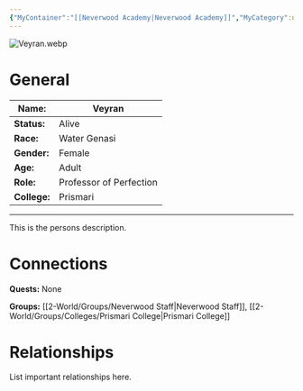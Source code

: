 ```yaml
---
{"MyContainer":"[[Neverwood Academy|Neverwood Academy]]","MyCategory":null,"image":"Veyran.webp","tags":["Category/People"],"obsidianUIMode":"preview","aliases":null,"NoteStatus":"❓","char_status":"Alive","char_race":"Water Genasi","char_gender":"Female","char_role":"Professor of Perfection","char_college":"Prismari","char_items":null,"char_age":"Adult","parents":null,"children":null,"enemies":null,"allies":null,"siblings":null,"partner":null,"Connected_Quests":[],"Connected_Groups":["[[2-World/Groups/Neverwood Staff.md|Neverwood Staff]]","[[Prismari College|Prismari College]]"],"dg-publish":true,"dg-path":"World/People/Staff/Veyran.md","permalink":"/world/people/staff/veyran/","dgPassFrontmatter":true,"updated":"2025-10-04T12:29:04.000+01:00"}
---
```



![Veyran.webp](/img/user/z_Assets/character_art/NPCs/Staff/Veyran.webp)
# General


| Name:        | Veyran                  |
| ------------ | ----------------------- |
| **Status:**  | Alive                   |
| **Race:**    | Water Genasi            |
| **Gender:**  | Female                  |
| **Age:**     | Adult                   |
| **Role:**    | Professor of Perfection |
| **College:** | Prismari                |


---

This is the persons description. 


# Connections


**Quests:** None 

**Groups:** [[2-World/Groups/Neverwood Staff\|Neverwood Staff]], [[2-World/Groups/Colleges/Prismari College\|Prismari College]]


# Relationships

List important relationships here. 


